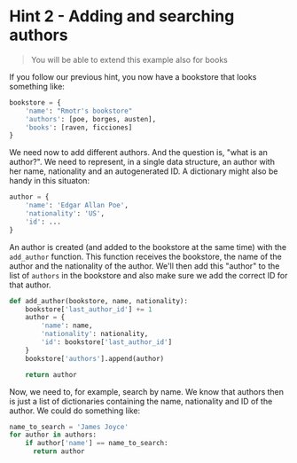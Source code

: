 # Hint 2 - Adding and searching authors

> You will be able to extend this example also for books

If you follow our previous hint, you now have a bookstore that looks something like:
```python
bookstore = {
    'name': "Rmotr's bookstore"
    'authors': [poe, borges, austen],
    'books': [raven, ficciones]
}
```

We need now to add different authors. And the question is, "what is an author?". We need to represent, in a single data structure, an author with her name, nationality and an autogenerated ID. A dictionary might also be handy in this situaton:

```python
author = {
    'name': 'Edgar Allan Poe',
    'nationality': 'US',
    'id': ...
}
```

An author is created (and added to the bookstore at the same time) with the `add_author` function. This function receives the bookstore, the name of the author and the nationality of the author. We'll then add this "author" to the list of `authors` in the bookstore and also make sure we add the correct ID for that author.

```python
def add_author(bookstore, name, nationality):
    bookstore['last_author_id'] += 1
    author = {
        'name': name,
        'nationality': nationality,
        'id': bookstore['last_author_id']
    }
    bookstore['authors'].append(author)

    return author
```

Now, we need to, for example, search by name. We know that authors then is just a list of dictionaries containing the name, nationality and ID of the author. We could do something like:

```python
name_to_search = 'James Joyce'
for author in authors:
    if author['name'] == name_to_search:
      return author
```
